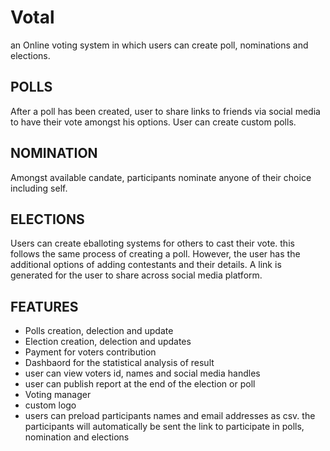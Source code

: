 # Votal

an Online voting system in which users can create poll, nominations and elections.

## POLLS
After a poll has been created, user to share links to friends via social media to have their vote amongst his options. User can create custom polls.

## NOMINATION
Amongst available candate, participants nominate anyone of their choice including self. 

## ELECTIONS
Users can create eballoting systems for others to cast their vote. this follows the same process of creating a poll. However, the user has the additional options of adding contestants and their details. A link is generated for the user to share across social media platform.

## FEATURES
- Polls creation, delection and update
- Election creation, delection and updates
- Payment for voters contribution 
- Dashbaord for the statistical analysis of result
- user can view voters id, names and social media handles
- user can publish report at the end of the election or poll
- Voting manager
- custom logo
- users can preload participants names and email addresses as csv. the participants will automatically be sent the link to participate in polls, nomination and elections
